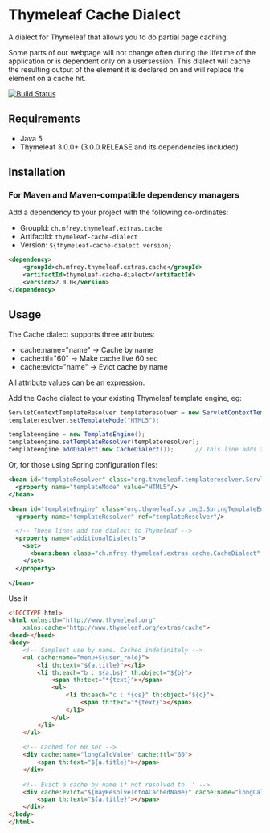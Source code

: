
Thymeleaf Cache Dialect
========================

A dialect for Thymeleaf that allows you to do partial page caching.

Some parts of our webpage will not change often during the lifetime of the application or is dependent only on a usersession.
This dialect will cache the resulting output of the element it is declared on and will replace the element on a cache hit.

[![Build Status](https://travis-ci.org/Antibrumm/thymeleaf-extras-cache-dialect.png)](https://travis-ci.org/Antibrumm/thymeleaf-extras-cache-dialect)


Requirements
------------

 - Java 5
 - Thymeleaf 3.0.0+ (3.0.0.RELEASE and its dependencies included)


Installation
------------

### For Maven and Maven-compatible dependency managers
Add a dependency to your project with the following co-ordinates:

 - GroupId: `ch.mfrey.thymeleaf.extras.cache`
 - ArtifactId: `thymeleaf-cache-dialect`
 - Version: `${thymeleaf-cache-dialect.version}`

```xml
<dependency>
	<groupId>ch.mfrey.thymeleaf.extras.cache</groupId>
	<artifactId>thymeleaf-cache-dialect</artifactId>
	<version>2.0.0</version>
</dependency>
```

Usage
-----

The Cache dialect supports three attributes:

 - cache:name="name" -> Cache by name
 - cache:ttl="60" -> Make cache live 60 sec
 - cache:evict="name" -> Evict cache by name
 
All attribute values can be an expression.



Add the Cache dialect to your existing Thymeleaf template engine, eg:

```java
ServletContextTemplateResolver templateresolver = new ServletContextTemplateResolver();
templateresolver.setTemplateMode("HTML5");

templateengine = new TemplateEngine();
templateengine.setTemplateResolver(templateresolver);
templateengine.addDialect(new CacheDialect());		// This line adds the dialect to Thymeleaf
```

Or, for those using Spring configuration files:

```xml
<bean id="templateResolver" class="org.thymeleaf.templateresolver.ServletContextTemplateResolver">
  <property name="templateMode" value="HTML5"/>
</bean>

<bean id="templateEngine" class="org.thymeleaf.spring3.SpringTemplateEngine">
  <property name="templateResolver" ref="templateResolver"/>

  <!-- These lines add the dialect to Thymeleaf -->
  <property name="additionalDialects">
    <set>
      <beans:bean class="ch.mfrey.thymeleaf.extras.cache.CacheDialect" />
    </set>
  </property>

</bean>
```

Use it
```html
<!DOCTYPE html>
<html xmlns:th="http://www.thymeleaf.org"
	xmlns:cache="http://www.thymeleaf.org/extras/cache">
<head></head>
<body>
	<!-- Simplest use by name. Cached indefinitely -->
	<ul cache:name="menu+${user_role}">
		<li th:text="${a.title}"></li>
		<li th:each="b : ${a.bs}" th:object="${b}">
			<span th:text="*{text}"></span>
			<ul>
				<li th:each="c : *{cs}" th:object="${c}">
					<span th:text="*{text}"></span>
				</li>
			</ul>
		</li>
	</ul>
	
	<!-- Cached for 60 sec -->
	<div cache:name="longCalcValue" cache:ttl="60">
		<span th:text="${a.title}"></span>
	</div>
	
	<!-- Evict a cache by name if not resolved to '' -->
	<div cache:evict="${mayResolveIntoACachedName}" cache:name="longCalcValue">
		<span th:text="${a.title}"></span>
	</div>
</body>
</html>
```
